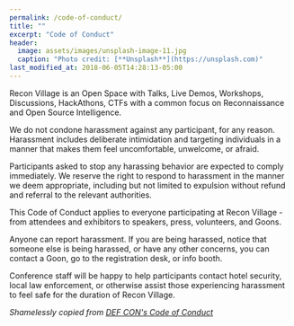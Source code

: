 ```yaml
---
permalink: /code-of-conduct/
title: ""
excerpt: "Code of Conduct"
header:
  image: assets/images/unsplash-image-11.jpg
  caption: "Photo credit: [**Unsplash**](https://unsplash.com)"
last_modified_at: 2018-06-05T14:28:13-05:00
---
```


Recon Village is an Open Space with Talks, Live Demos, Workshops, Discussions, HackAthons, CTFs with a common focus on Reconnaissance and Open Source Intelligence. 

We do not condone harassment against any participant, for any reason. Harassment includes deliberate intimidation and targeting individuals in a manner that makes them feel uncomfortable, unwelcome, or afraid.

Participants asked to stop any harassing behavior are expected to comply immediately. We reserve the right to respond to harassment in the manner we deem appropriate, including but not limited to expulsion without refund and referral to the relevant authorities.

This Code of Conduct applies to everyone participating at Recon Village - from attendees and exhibitors to speakers, press, volunteers, and Goons.

Anyone can report harassment. If you are being harassed, notice that someone else is being harassed, or have any other concerns, you can contact a Goon, go to the registration desk, or info booth.

Conference staff will be happy to help participants contact hotel security, local law enforcement, or otherwise assist those experiencing harassment to feel safe for the duration of Recon Village.


*Shamelessly copied from [DEF CON's Code of Conduct](https://www.defcon.org/html/links/dc-code-of-conduct.html)*




